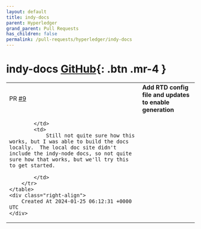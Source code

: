 ```yaml
---
layout: default
title: indy-docs
parent: Hyperledger
grand_parent: Pull Requests
has_children: false
permalink: /pull-requests/hyperledger/indy-docs
---
```


# indy-docs <span class="fs-3 right-align">[GitHub](https://github.com/hyperledger/indy-docs){: .btn .mr-4 }</span>


<div>
    <table>
        <tr>
            <td>
                PR <a href="https://github.com/hyperledger/indy-docs/pull/9" class=".btn">#9</a>
            </td>
            <td>
                <b>
                    Add RTD config file and updates to enable generation
                </b>
            </td>
        </tr>
        <tr>
            <td>
                
            </td>
            <td>
                Still not quite sure how this works, but I was able to build the docs locally.  The local doc site didn't include the indy-node docs, so not quite sure how that works, but we'll try this to get started.

            </td>
        </tr>
    </table>
    <div class="right-align">
        Created At 2024-01-25 06:12:31 +0000 UTC
    </div>
</div>

